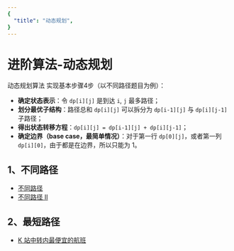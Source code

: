 ```yaml
---
{
  "title": "动态规划",
}
---
```


# 进阶算法-动态规划

动态规划算法 实现基本步骤4步（以不同路径题目为例）：
- **确定状态表示**：令 `dp[i][j]` 是到达 `i`, `j` 最多路径；
- **划分最优子结构**：路径总和 `dp[i][j]` 可以拆分为 `dp[i-1][j]` 与 `dp[i][j-1]` 子路径；
- **得出状态转移方程**：`dp[i][j] = dp[i-1][j] + dp[i][j-1]`；
- **确定边界（base case，最简单情况）**：对于第一行 `dp[0][j]`，或者第一列 `dp[i][0]`，由于都是在边界，所以只能为 1。

## 1、不同路径

- [不同路径](./uniquePaths.md)
- [不同路径 II](./uniquePaths2.md)

## 2、最短路径

- [K 站中转内最便宜的航班](./findCheapestPrice/)
